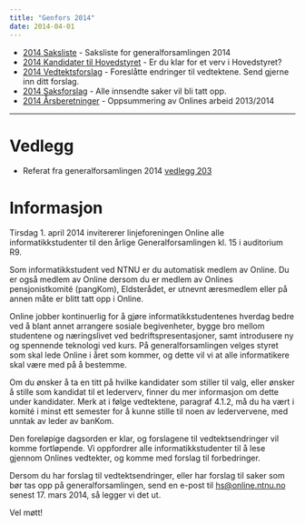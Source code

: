 ```yaml
---
title: "Genfors 2014"
date: 2014-04-01
---
```


* [2014 Saksliste](/generalforsamlinger/2014/saksliste) - Saksliste for generalforsamlingen 2014
* [2014 Kandidater til Hovedstyret](/generalforsamlinger/2014/valg) - Er du klar for et verv i Hovedstyret?
* [2014 Vedtektsforslag](/generalforsamlinger/2014/vedtekstforslag) - Foreslåtte endringer til vedtektene. Send gjerne inn ditt forslag.
* [2014 Saksforslag](/generalforsamlinger/2014/saksforslag) - Alle innsendte saker vil bli tatt opp.
* [2014 Årsberetninger](/generalforsamlinger/2014/aarsberetninger) - Oppsummering av Onlines arbeid 2013/2014

---

# Vedlegg
*  Referat fra generalforsamlingen 2014 [vedlegg 203](/attachments/203-genfors2014.pdf)

# Informasjon

Tirsdag 1. april 2014 invitererer linjeforeningen Online alle informatikkstudenter til den årlige Generalforsamlingen kl. 15 i auditorium R9.

Som informatikkstudent ved NTNU er du automatisk medlem av Online. Du er også medlem av Online dersom du er medlem av Onlines pensjonistkomité (pangKom), Eldsterådet, er utnevnt æresmedlem eller på annen måte er blitt tatt opp i Online. 

Online jobber kontinuerlig for å gjøre informatikkstudentenes hverdag bedre ved å blant annet arrangere sosiale begivenheter, bygge bro mellom studentene og næringslivet ved bedriftspresentasjoner, samt introdusere ny og spennende teknologi ved kurs. På generalforsamlingen velges styret som skal lede Online i året som kommer, og dette vil vi at alle informatikere skal være med på å bestemme.

Om du ønsker å ta en titt på hvilke kandidater som stiller til valg, eller ønsker å stille som kandidat til et lederverv, finner du mer informasjon om dette under kandidater. Merk at i følge vedtektene, paragraf 4.1.2, må du ha vært i komité i minst ett semester for å kunne stille til noen av ledervervene, med unntak av leder av banKom.

Den foreløpige dagsorden er klar, og forslagene til vedtektsendringer vil komme fortløpende. Vi oppfordrer alle informatikkstudenter til å lese gjennom Onlines vedtekter, og komme med forslag til forbedringer.

Dersom du har forslag til vedtektsendringer, eller har forslag til saker som bør tas opp på generalforsamlingen, send en e-post til hs@online.ntnu.no senest 17. mars 2014, så legger vi det ut. 

Vel møtt!
